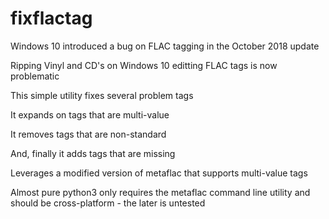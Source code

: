# fixflactag

Windows 10 introduced a bug on FLAC tagging in the October 2018 update

Ripping Vinyl and CD's on Windows 10 editting FLAC tags is now problematic

This simple utility fixes several problem tags

It expands on tags that are multi-value

It removes tags that are non-standard

And, finally it adds tags that are missing

Leverages a modified version of metaflac that supports multi-value tags


Almost pure python3 only requires the metaflac command line utility and should be cross-platform - the later is untested 

